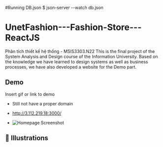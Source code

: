 #Running DB.json
$ json-server --watch db.json


# UnetFashion---Fashion-Store---ReactJS
Phân tích thiết kế hệ thống - MSIS3303.N22
This is the final project of the System Analysis and Design course of the Information University. Based on the knowledge we have learned to design systems as well as business processes, we have also developed a website for the Demo part.

## Demo

Insert gif or link to demo
- Still not have a proper domain
- http://3.112.219.18:3000/

- ![Homepage Screenshot](assets/images/image.png)

## :checkered_flag: Illustrations


